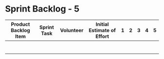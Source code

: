 # Sprint Backlog - 5

| Product Backlog Item | Sprint Task | Volunteer | Initial Estimate of Effort | 1    | 2    | 3    | 4    | 5    |
| -------------------- | ----------- | --------- | -------------------------- | ---- | ---- | ---- | ---- | ---- |
|                      |             |           |                            |      |      |      |      |      |
|                      |             |           |                            |      |      |      |      |      |
|                      |             |           |                            |      |      |      |      |      |
|                      |             |           |                            |      |      |      |      |      |
|                      |             |           |                            |      |      |      |      |      |
|                      |             |           |                            |      |      |      |      |      |
|                      |             |           |                            |      |      |      |      |      |